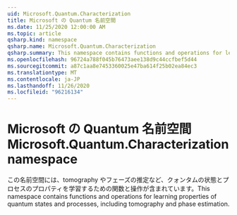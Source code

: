```yaml
---
uid: Microsoft.Quantum.Characterization
title: Microsoft の Quantum 名前空間
ms.date: 11/25/2020 12:00:00 AM
ms.topic: article
qsharp.kind: namespace
qsharp.name: Microsoft.Quantum.Characterization
qsharp.summary: This namespace contains functions and operations for learning properties of quantum states and processes, including tomography and phase estimation.
ms.openlocfilehash: 96724a788f045b76473aee138d9c44ccfbef5d44
ms.sourcegitcommit: a87c1aa8e7453360025e47ba614f25b02ea84ec3
ms.translationtype: MT
ms.contentlocale: ja-JP
ms.lasthandoff: 11/26/2020
ms.locfileid: "96216134"
---
```

# <a name="microsoftquantumcharacterization-namespace"></a><span data-ttu-id="f33d3-102">Microsoft の Quantum 名前空間</span><span class="sxs-lookup"><span data-stu-id="f33d3-102">Microsoft.Quantum.Characterization namespace</span></span>

<span data-ttu-id="f33d3-103">この名前空間には、tomography やフェーズの推定など、クォンタムの状態とプロセスのプロパティを学習するための関数と操作が含まれています。</span><span class="sxs-lookup"><span data-stu-id="f33d3-103">This namespace contains functions and operations for learning properties of quantum states and processes, including tomography and phase estimation.</span></span>

